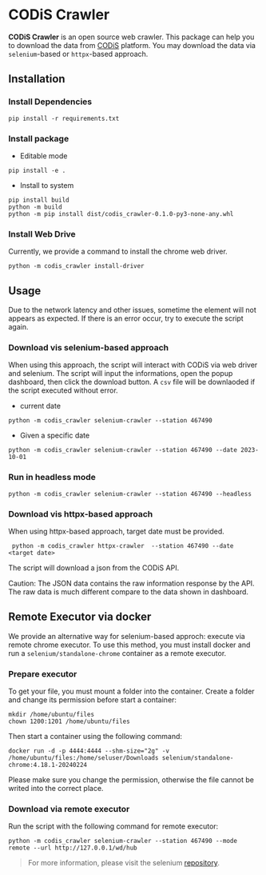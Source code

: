 # CODiS Crawler 

**CODiS Crawler** is an open source web crawler. This package can help you to download the data from [CODiS](https://codis.cwb.gov.tw/StationData) platform. You may download the data via `selenium`-based or `httpx`-based approach. 

## Installation

### Install Dependencies

```
pip install -r requirements.txt
```

### Install package

* Editable mode

```
pip install -e .
```

* Install to system

```
pip install build
python -m build 
python -m pip install dist/codis_crawler-0.1.0-py3-none-any.whl
```

### Install Web Drive 

Currently, we provide a command to install the chrome web driver.

```
python -m codis_crawler install-driver
```

## Usage

Due to the network latency and other issues, sometime the element will not appears as expected. If there is an error occur, try to execute the script again.

### Download vis selenium-based approach

When using this approach, the script will interact with CODiS via web driver and selenium. The script will input the informations, open the popup dashboard, then click the download button. A `csv` file will be downlaoded if the script executed without error.

* current date

```
python -m codis_crawler selenium-crawler --station 467490
```

* Given a specific date

```
python -m codis_crawler selenium-crawler --station 467490 --date 2023-10-01
```

### Run in headless mode

```
python -m codis_crawler selenium-crawler --station 467490 --headless
```

### Download vis httpx-based approach

When using httpx-based approach, target date must be provided.

```
 python -m codis_crawler httpx-crawler  --station 467490 --date <target date>
```

The script will download a json from the CODiS API.

Caution: The JSON data contains the raw information response by the API. The raw data is much different compare to the data shown in dashboard.

## Remote Executor via docker 

We provide an alternative way for selenium-based approch: execute via remote chrome executor. To use this method, you must install docker and run a `selenium/standalone-chrome` container as a remote executor.

### Prepare executor

To get your file, you must mount a folder into the container. Create a folder and change its permission before start a container:

```
mkdir /home/ubuntu/files
chown 1200:1201 /home/ubuntu/files
```

Then start a container using the following command:

```
docker run -d -p 4444:4444 --shm-size="2g" -v /home/ubuntu/files:/home/seluser/Downloads selenium/standalone-chrome:4.18.1-20240224
```


Please make sure you change the permission, otherwise the file cannot be writed into the correct place.

### Download via remote executor

Run the script with the following command for remote executor:

```
python -m codis_crawler selenium-crawler --station 467490 --mode remote --url http://127.0.0.1/wd/hub
```

> For more information, please visit the selenium [repository](https://github.com/SeleniumHQ/docker-selenium).